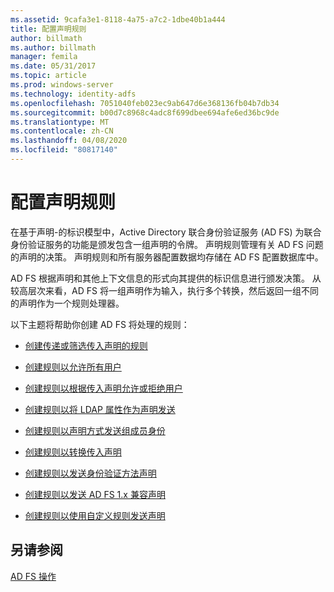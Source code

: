 ```yaml
---
ms.assetid: 9cafa3e1-8118-4a75-a7c2-1dbe40b1a444
title: 配置声明规则
author: billmath
ms.author: billmath
manager: femila
ms.date: 05/31/2017
ms.topic: article
ms.prod: windows-server
ms.technology: identity-adfs
ms.openlocfilehash: 7051040feb023ec9ab647d6e368136fb04b7db34
ms.sourcegitcommit: b00d7c8968c4adc8f699dbee694afe6ed36bc9de
ms.translationtype: MT
ms.contentlocale: zh-CN
ms.lasthandoff: 04/08/2020
ms.locfileid: "80817140"
---
```

# <a name="configure-claim-rules"></a>配置声明规则

在基于声明\-的标识模型中，Active Directory 联合身份验证服务 \(AD FS\) 为联合身份验证服务的功能是颁发包含一组声明的令牌。 声明规则管理有关 AD FS 问题的声明的决策。 声明规则和所有服务器配置数据均存储在 AD FS 配置数据库中。  
  
AD FS 根据声明和其他上下文信息的形式向其提供的标识信息进行颁发决策。 从较高层次来看，AD FS 将一组声明作为输入，执行多个转换，然后返回一组不同的声明作为一个规则处理器。 

以下主题将帮助你创建 AD FS 将处理的规则： 
  
-   [创建传递或筛选传入声明的规则](Create-a-Rule-to-Pass-Through-or-Filter-an-Incoming-Claim.md)  
  
-   [创建规则以允许所有用户](Create-a-Rule-to-Permit-All-Users.md)  
  
-   [创建规则以根据传入声明允许或拒绝用户](Create-a-Rule-to-Permit-or-Deny-Users-Based-on-an-Incoming-Claim.md)  
  
-   [创建规则以将 LDAP 属性作为声明发送](Create-a-Rule-to-Send-LDAP-Attributes-as-Claims.md)  
  
-   [创建规则以声明方式发送组成员身份](Create-a-Rule-to-Send-Group-Membership-as-a-Claim.md)  
  
-   [创建规则以转换传入声明](Create-a-Rule-to-Transform-an-Incoming-Claim.md)  
  
-   [创建规则以发送身份验证方法声明](Create-a-Rule-to-Send-an-Authentication-Method-Claim.md) 
-   [创建规则以发送 AD FS 1.x 兼容声明](Create-a-Rule-to-Send-an-AD-FS-1x-Compatible-Claim.md) 
  
-   [创建规则以使用自定义规则发送声明](Create-a-Rule-to-Send-Claims-Using-a-Custom-Rule.md)  

## <a name="see-also"></a>另请参阅  
[AD FS 操作](../../ad-fs/AD-FS-2016-Operations.md) 
